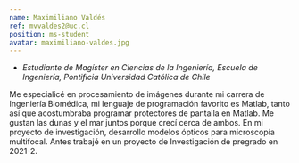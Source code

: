 ```yaml
---
name: Maximiliano Valdés
ref: mvvaldes2@uc.cl
position: ms-student
avatar: maximiliano-valdes.jpg
---
```


- _Estudiante de Magíster en Ciencias de la Ingeniería, Escuela de Ingeniería, Pontificia Universidad Católica de Chile_

Me especialicé en procesamiento de imágenes durante mi carrera de Ingeniería Biomédica, mi lenguaje de programación favorito es Matlab, tanto así que acostumbraba programar protectores de pantalla en Matlab. Me gustan las dunas y el mar juntos porque crecí cerca de ambos. En mi proyecto de investigación, desarrollo modelos ópticos para microscopía multifocal. Antes trabajé en un proyecto de Investigación de pregrado en 2021-2.